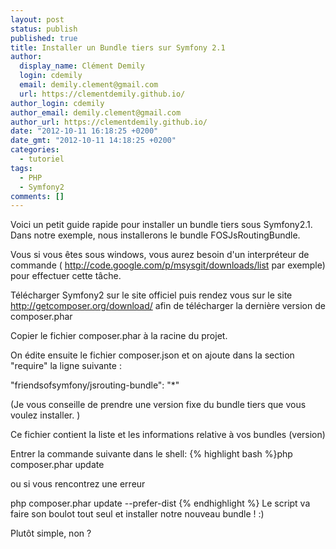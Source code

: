 ```yaml
---
layout: post
status: publish
published: true
title: Installer un Bundle tiers sur Symfony 2.1
author:
  display_name: Clément Demily
  login: cdemily
  email: demily.clement@gmail.com
  url: https://clementdemily.github.io/
author_login: cdemily
author_email: demily.clement@gmail.com
author_url: https://clementdemily.github.io/
date: "2012-10-11 16:18:25 +0200"
date_gmt: "2012-10-11 14:18:25 +0200"
categories:
  - tutoriel
tags:
  - PHP
  - Symfony2
comments: []
---
```


Voici un petit guide rapide pour installer un bundle tiers sous Symfony2.1. Dans notre exemple, nous installerons le bundle FOSJsRoutingBundle.

Vous si vous êtes sous windows, vous aurez besoin d'un interpréteur de commande ( <a href="http://code.google.com/p/msysgit/downloads/list">http://code.google.com/p/msysgit/downloads/list</a> par exemple) pour effectuer cette tâche.

Télécharger Symfony2 sur le site officiel puis rendez vous sur le site <a href="http://getcomposer.org/download/">http://getcomposer.org/download/</a> afin de télécharger la dernière version de composer.phar

Copier le fichier composer.phar à la racine du projet.

On édite ensuite le fichier composer.json et on ajoute dans la section "require" la ligne suivante :

"friendsofsymfony/jsrouting-bundle": "\*"

(Je vous conseille de prendre une version fixe du bundle tiers que vous voulez installer. )

Ce fichier contient la liste et les informations relative à vos bundles (version)

Entrer la commande suivante dans le shell:
{% highlight bash %}php composer.phar update

ou si vous rencontrez une erreur

php composer.phar update --prefer-dist
{% endhighlight %}
Le script va faire son boulot tout seul et installer notre nouveau bundle ! :)

Plutôt simple, non ?
